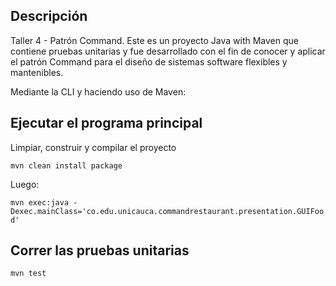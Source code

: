 ## Descripción

Taller 4 - Patrón Command. Este es un proyecto Java with Maven que contiene pruebas unitarias y fue desarrollado con el fin 
de conocer y aplicar el patrón Command para el diseño de sistemas software flexibles y mantenibles.

Mediante la CLI y haciendo uso de Maven:

## Ejecutar el programa principal

Limpiar, construir y compilar el proyecto

` mvn clean install package `

Luego:

`mvn exec:java -Dexec.mainClass='co.edu.unicauca.commandrestaurant.presentation.GUIFood'`

## Correr las pruebas unitarias
`mvn test`




